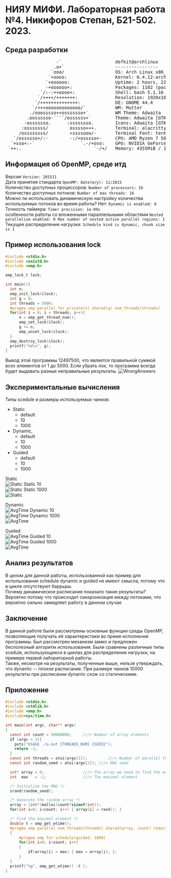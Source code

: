 # НИЯУ МИФИ. Лабораторная работа №4. Никифоров Степан, Б21-502. 2023.
## Среда разработки
<pre>
                   -`                    defkit@archlinux
                  .o+`                   ----------------
                 `ooo/                   OS: Arch Linux x86_64
                `+oooo:                  Kernel: 6.4.12-arch1-1
               `+oooooo:                 Uptime: 2 hours, 22 mins
               -+oooooo+:                Packages: 1102 (pacman)
             `/:-:++oooo+:               Shell: bash 5.1.16
            `/++++/+++++++:              Resolution: 1920x1080
           `/++++++++++++++:             DE: GNOME 44.4
          `/+++ooooooooooooo/`           WM: Mutter
         ./ooosssso++osssssso+`          WM Theme: Adwaita
        .oossssso-````/ossssss+`         Theme: Adwaita [GTK2/3]
       -osssssso.      :ssssssso.        Icons: Adwaita [GTK2/3]
      :osssssss/        osssso+++.       Terminal: alacritty
     /ossssssss/        +ssssooo/-       Terminal Font: terminal-font
   `/ossssso+/:-        -:/+osssso+-     CPU: AMD Ryzen 7 5800X (16) @ 4.200GHz
  `+sso+:-`                 `.-/+oso:    GPU: NVIDIA GeForce GTX 1060 6GB
 `++:.                           `-/+/   Memory: 4355MiB / 15902MiB
</pre> 

## Информация об OpenMP, среде итд
Версия `Version: 201511` <br>
Дата принятия стандарта `OpenMP: Date(m/y): 11/2015` <br>
Количество доступных процессоров: `Number of processors: 16` <br>
Количество доступных потоков: `Number of max threads: 16` <br>
Можно ли использовать динамическую настройку количества используемых потоков во время работы? Нет: `Dynamic is enabled: 0` <br>
Точность таймера: `Timer precision: 1e-09s` <br>
особенности работы со вложенными параллельными областями `Nested parallelism enabled: 0 Max number of nested active parallel regions: 1` <br>
Текущее распределение нагрузки: `Schedule kind is dynamic, chunk size is 1` <br>

## Пример использования lock

```c
#include <stdio.h>
#include <unistd.h>
#include <omp.h>

omp_lock_t lock;

int main(){
  int n;
  omp_init_lock(&lock);
  int g = 0;
  int threads = 5000;
  #pragma omp parallel for private(n) shared(g) num_threads(threads)
  for(int i = 0; i < threads; i++){
      n = omp_get_thread_num();
      omp_set_lock(&lock);
      g += n;
      omp_unset_lock(&lock);
  }
  omp_destroy_lock(&lock);
  printf("%d\n", g);
}
```
Вывод этой программы 12497500, что является правильной суммой всех элементов от 1 до 5000. Если убрать лок, то программа всегда будет выдавать разные неправильные результаты. 
![WrongAnswers](src/wrong_answers.png)

## Экспериментальные вычисления
Типы scedule и размеры используемых чанков:
- Static
  - default
  - 10
  - 1000
- Dynamic, 
  - default
  - 10
  - 1000
- Guided
  - default
  - 10
  - 1000

Static<br>
![Static](src/AVG_time_sch.png)
Static 10<br>
![Static](src/AVG_time_sch10.png)
Static 1000<br>
![Static](src/AVG_time_sch1000.png)

Dynamic<br>
![AvgTime](src/AVG_time_dynamic.png)
Dynamic 10<br>
![AvgTime](src/AVG_time_dynamic10.png)
Dynamic 1000<br>
![AvgTime](src/AVG_time_dynamic10000.png)


Guided <br>
![AvgTime](src/AVG_time_guided.png)
Guided 10<br>
![AvgTime](src/AVG_time_guided10.png)
Guided 1000<br>
![AvgTime](src/AVG_time_guided1000.png)

## Анализ результатов
В целом для данной работы, использованной как пример для использования schedule dynamic и guided не имеют смысла, потому что в цикле отсутствуют баррьры.<br>
Почему динамическое расписание показало такие результаты? Вероятно потому что происходит синхронизация между потоками, что вероятно сильно замедляет работу в данном случае<br>

## Заключение
В данной работе были рассмотрены основные функции среды OpenMP, позволяющие получать её характеристики во премя исполнения программы. Был рассмотрен механизм замко и предложен бесполезный алгоритм использования. Были сравнены различные типы scedule, использующиеся в циклах для распределения нагрузки, на примере первой лабораторной работы.<br>
Также, несмотря на результаты, полученные выше, нельзя утверждать, что dynamic -- плохое расписание. При размере чанков 10000 результаты при расписании dynamic схож со статическими.
## Приложение
```c
#include <stdio.h>
#include <stdlib.h>
#include <omp.h>
#include<sys/time.h>

int main(int argc, char** argv)
{
  const int count = 50000000;     ///< Number of array elements
  if (argc < 3){
    puts("USAGE ./a.out {THREADS_NUM} {SEED}");
    return -1;
  }
  const int threads = atoi(argv[1]);         ///< Number of parallel threads to use
  const int random_seed = atoi(argv[2]); ///< RNG seed

  int* array = 0;                 ///< The array we need to find the max in
  int  max   = -1;                ///< The maximal element

  /* Initialize the RNG */
  srand(random_seed);

  /* Generate the random array */
  array = (int*)malloc(count*sizeof(int));
  for(int i=0; i<count; i++) { array[i] = rand(); }

  /* Find the maximal element */
  double t = omp_get_wtime();
  #pragma omp parallel num_threads(threads) shared(array, count) reduction(max: max) default(none)
  {
      #pragma omp for schedule(guided, 1000)
      for(int i=0; i<count; i++)
      {
          if(array[i] > max) { max = array[i]; };
      }
  }
  printf("%g", omp_get_wtime() -t );
}
```
